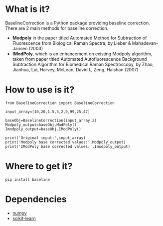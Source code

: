 # What is it?
BaselineCorrection is a Python package providing baseline correction. There are 2 main methods for baseline correction.
  - **Modpoly** in the paper titled Automated Method for Subtraction of Fluorescence from Biological Raman Spectra, by Lieber & Mahadevan-Jansen (2003) 
  - **IModPoly**, which is an enhancement on existing Modpoly algorithm, taken from paper titled Automated Autofluorescence Background Subtraction Algorithm for Biomedical Raman Spectroscopy, by Zhao, Jianhua, Lui, Harvey, McLean, David I., Zeng, Haishan (2007)

# How to use is it?
```
from BaselineCorrection import BaselineCorrection

input_array=[10,20,1.5,5,2,9,99,25,47]

baseObj=BaselineCorrection(input_array,2)
Modpoly_output=baseObj.ModPoly()
Imodpoly_output=baseObj.IModPoly()

print('Original input:',input_array)
print('Modpoly base corrected values:',Modpoly_output)
print('IModPoly base corrected values:',Imodpoly_output)
```
# Where to get it?
`pip install baseline`

# Dependencies
 - [numpy](https://www.numpy.org/])
 - [scikit-learn](https://scikit-learn.org/)
